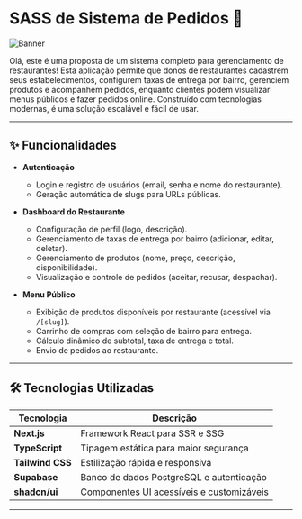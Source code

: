 # SASS de Sistema de Pedidos 🍔

![Banner](https://via.placeholder.com/1200x300.png?text=Restaurant+Manager)  

Olá, este é uma proposta de um sistema completo para gerenciamento de restaurantes! Esta aplicação permite que donos de restaurantes cadastrem seus estabelecimentos, configurem taxas de entrega por bairro, gerenciem produtos e acompanhem pedidos, enquanto clientes podem visualizar menus públicos e fazer pedidos online. Construído com tecnologias modernas, é uma solução escalável e fácil de usar.

---

## ✨ Funcionalidades

- **Autenticação**
  - Login e registro de usuários (email, senha e nome do restaurante).
  - Geração automática de slugs para URLs públicas.

- **Dashboard do Restaurante**
  - Configuração de perfil (logo, descrição).
  - Gerenciamento de taxas de entrega por bairro (adicionar, editar, deletar).
  - Gerenciamento de produtos (nome, preço, descrição, disponibilidade).
  - Visualização e controle de pedidos (aceitar, recusar, despachar).

- **Menu Público**
  - Exibição de produtos disponíveis por restaurante (acessível via `/[slug]`).
  - Carrinho de compras com seleção de bairro para entrega.
  - Cálculo dinâmico de subtotal, taxa de entrega e total.
  - Envio de pedidos ao restaurante.

---

## 🛠️ Tecnologias Utilizadas

| Tecnologia         | Descrição                              |
|--------------------|----------------------------------------|
| **Next.js**       | Framework React para SSR e SSG         |
| **TypeScript**    | Tipagem estática para maior segurança  |
| **Tailwind CSS**  | Estilização rápida e responsiva        |
| **Supabase**      | Banco de dados PostgreSQL e autenticação |
| **shadcn/ui**     | Componentes UI acessíveis e customizáveis |

---


